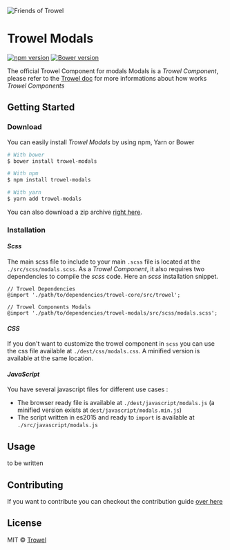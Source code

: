 ![Friends of Trowel](https://raw.githubusercontent.com/Trowel/Trowel/master/media/dist/banners/friendsoftrowel-black-on-transparent.png)

# Trowel Modals
[![npm version](https://badge.fury.io/js/trowel-Modals.svg)](https://badge.fury.io/js/trowel)
[![Bower version](https://badge.fury.io/bo/trowel-Modals.svg)](https://badge.fury.io/bo/trowel-Modals)

The official Trowel Component for modals
Modals is a *Trowel Component*, please refer to the [Trowel doc](https://github.com/Trowel/Trowel/blob/master/doc/1-the-concept.md) for more informations about how works *Trowel Components*

## Getting Started
### Download
You can easily install *Trowel Modals* by using npm, Yarn or Bower

```bash
# With bower
$ bower install trowel-modals

# With npm
$ npm install trowel-modals

# With yarn
$ yarn add trowel-modals
```

You can also download a zip archive [right here](https://github.com/FriendsOfTrowel/Modals/archive/master.zip).

### Installation
#### *Scss*
The main scss file to include to your main `.scss` file is located at the `./src/scss/modals.scss`. As a *Trowel Component*, it also requires two dependencies to compile the *scss* code. Here an *scss* installation snippet.

```
// Trowel Dependencies
@import './path/to/dependencies/trowel-core/src/trowel';

// Trowel Components Modals
@import './path/to/dependencies/trowel-modals/src/scss/modals.scss';
```

#### *CSS*
If you don't want to customize the trowel component in `scss` you can use the css file available at `./dest/css/modals.css`. A minified version is available at the same location.

#### *JavaScript*
You have several javascript files for different use cases :
* The browser ready file is available at `./dest/javascript/modals.js` (a minified version exists at `dest/javascript/modals.min.js`)
* The script written in es2015 and ready to `import` is available at `./src/javascript/modals.js`




## Usage
to be written

## Contributing
If you want to contribute you can checkout the contribution guide [over here](CONTRIBUTING.md)

## License
MIT © [Trowel](trowel.github.io)
